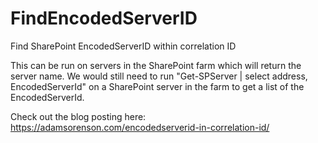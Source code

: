 # FindEncodedServerID
Find SharePoint EncodedServerID within correlation ID

This can be run on servers in the SharePoint farm which will return the server name.  We would still need to run "Get-SPServer | select address, EncodedServerId" on a SharePoint server in the farm to get a list of the EncodedServerId.

Check out the blog posting here: https://adamsorenson.com/encodedserverid-in-correlation-id/
